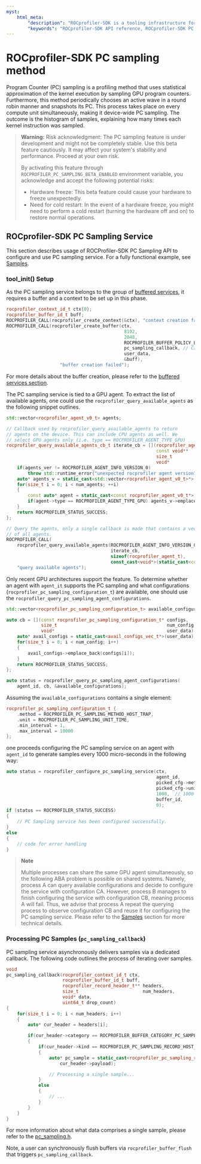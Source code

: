 ```yaml
---
myst:
    html_meta:
        "description": "ROCprofiler-SDK is a tooling infrastructure for profiling general-purpose GPU compute applications running on the ROCm software."
        "keywords": "ROCprofiler-SDK API reference, ROCprofiler-SDK PC sampling, Program counter sampling, PC sampling"
---
```


# ROCprofiler-SDK PC sampling method

Program Counter (PC) sampling is a profiling method that uses statistical approximation of the kernel execution by sampling GPU program counters. Furthermore, this method periodically chooses an active wave in a round robin manner and snapshots its PC. This process takes place on every compute unit simultaneously, making it device-wide PC sampling. The outcome is the histogram of samples, explaining how many times each kernel instruction was sampled.

> **Warning:**
> Risk acknowledgment: The PC sampling feature is under development and might not be completely stable. Use this beta feature cautiously. It may affect your system's stability and performance. Proceed at your own risk.
>
> By activating this feature through `ROCPROFILER_PC_SAMPLING_BETA_ENABLED` environment variable, you acknowledge and accept the following potential risks:
>
> - Hardware freeze: This beta feature could cause your hardware to freeze unexpectedly.
> - Need for cold restart: In the event of a hardware freeze, you might need to perform a cold restart (turning the hardware off and on) to restore normal operations.

## ROCprofiler-SDK PC Sampling Service

This section describes usage of ROCProfiler-SDK PC Sampling API to configure and use PC sampling service. For a fully functional example, see [Samples](https://github.com/ROCm/rocprofiler-sdk/tree/amd-mainline/samples).

### tool_init() Setup

As the PC sampling service belongs to the group of [buffered services](buffered_services.md), it requires a buffer and a context to be set up in this phase.

```cpp
rocprofiler_context_id_t ctx{0};
rocprofiler_buffer_id_t buff;
ROCPROFILER_CALL(rocprofiler_create_context(&ctx), "context creation failed");
ROCPROFILER_CALL(rocprofiler_create_buffer(ctx,
                                            8192,
                                            2048,
                                            ROCPROFILER_BUFFER_POLICY_LOSSLESS,
                                            pc_sampling_callback, // Callback to process PC samples
                                            user_data,
                                            &buff),
                    "buffer creation failed");
```

For more details about the buffer creation, please refer to the [buffered services section](buffered_services.md).

The PC sampling service is tied to a GPU agent. To extract the list of available agents, one could use the `rocprofiler_query_available_agents` as the following snippet outlines.

```cpp
std::vector<rocprofiler_agent_v0_t> agents;

// Callback used by rocprofiler_query_available_agents to return
// agents on the device. This can include CPU agents as well. We
// select GPU agents only (i.e. type == ROCPROFILER_AGENT_TYPE_GPU)
rocprofiler_query_available_agents_cb_t iterate_cb = [](rocprofiler_agent_version_t agents_ver,
                                                        const void**                agents_arr,
                                                        size_t                      num_agents,
                                                        void*                       udata) {
    if(agents_ver != ROCPROFILER_AGENT_INFO_VERSION_0)
        throw std::runtime_error{"unexpected rocprofiler agent version"};
    auto* agents_v = static_cast<std::vector<rocprofiler_agent_v0_t>*>(udata);
    for(size_t i = 0; i < num_agents; ++i)
    {
        const auto* agent = static_cast<const rocprofiler_agent_v0_t*>(agents_arr[i]);
        if(agent->type == ROCPROFILER_AGENT_TYPE_GPU) agents_v->emplace_back(*agent);
    }
    return ROCPROFILER_STATUS_SUCCESS;
};

// Query the agents, only a single callback is made that contains a vector
// of all agents.
ROCPROFILER_CALL(
    rocprofiler_query_available_agents(ROCPROFILER_AGENT_INFO_VERSION_0,
                                       iterate_cb,
                                       sizeof(rocprofiler_agent_t),
                                       const_cast<void*>(static_cast<const void*>(&agents))),
    "query available agents");
```

Only recent GPU architectures support the feature. To determine whether an agent with `agent_it` supports the PC sampling and what configurations (`rocprofiler_pc_sampling_configuration_t`) are available, one should use the `rocprofiler_query_pc_sampling_agent_configurations`.

```cpp
std::vector<rocprofiler_pc_sampling_configuration_t> available_configurations;

auto cb = [](const rocprofiler_pc_sampling_configuration_t* configs,
             size_t                                         num_config,
             void*                                          user_data) {
    auto* avail_configs = static_cast<avail_configs_vec_t*>(user_data);
    for(size_t i = 0; i < num_config; i++)
    {
        avail_configs->emplace_back(configs[i]);
    }
    return ROCPROFILER_STATUS_SUCCESS;
};

auto status = rocprofiler_query_pc_sampling_agent_configurations(
    agent_id, cb, &available_configurations);
```

Assuming the `available_configurations` contains a single element:

```cpp
rocprofiler_pc_sampling_configuration_t {
    .method = ROCPROFILER_PC_SAMPLING_METHOD_HOST_TRAP,
    .unit = ROCPROFILER_PC_SAMPLING_UNIT_TIME,
    .min_interval = 1,
    .max_interval = 10000
};
```

one proceeds configuring the PC sampling service on an agent with `agent_id` to generate samples every 1000 micro-seconds in the following way:

```cpp
auto status = rocprofiler_configure_pc_sampling_service(ctx,
                                                        agent_id,
                                                        picked_cfg->method,
                                                        picked_cfg->unit,
                                                        1000,  // 1000 us
                                                        buffer_id,
                                                        0);
if (status == ROCPROFILER_STATUS_SUCCESS)
{
    // PC Sampling service has been configured successfully.
}
else
{
    // code for error handling
}
```

> **Note**
>
> Multiple processes can share the same GPU agent simultaneously, so the following ABA problem is possible on shared systems. Namely, process A can query available configurations and decide to configure the service with configuration CA. However, process B manages to finish configuring the service with configuration CB, meaning process A will fail. Thus, we advise that process A repeat the querying process to observe configuration CB and reuse it for configuring the PC sampling service. Please refer to the [Samples](https://github.com/ROCm/rocprofiler-sdk/tree/amd-mainline/samples) section for more technical details.

### Processing PC Samples (`pc_sampling_callback`)

PC sampling service asynchronously delivers samples via a dedicated callback. The following code outlines the process of iterating over samples.

```cpp
void
pc_sampling_callback(rocprofiler_context_id_t ctx,
                     rocprofiler_buffer_id_t buff,
                     rocprofiler_record_header_t** headers,
                     size_t                        num_headers,
                     void* data,
                     uint64_t drop_count)
{
    for(size_t i = 0; i < num_headers; i++)
    {
        auto* cur_header = headers[i];

        if(cur_header->category == ROCPROFILER_BUFFER_CATEGORY_PC_SAMPLING)
        {
            if(cur_header->kind == ROCPROFILER_PC_SAMPLING_RECORD_HOST_TRAP_V0_SAMPLE)
            {
                auto* pc_sample = static_cast<rocprofiler_pc_sampling_record_host_trap_v0_t*>(
                    cur_header->payload);

                // Processing a single sample...
            }
            else
            {
                // ...
            }
        }
    }
}
```

For more information about what data comprises a single sample, please refer to the [pc_sampling.h](https://github.com/ROCm/rocprofiler-sdk/blob/amd-mainline/source/include/rocprofiler-sdk/pc_sampling.h).

Note, a user can synchronously flush buffers via `rocprofiler_buffer_flush` that triggers `pc_sampling_callback`.
